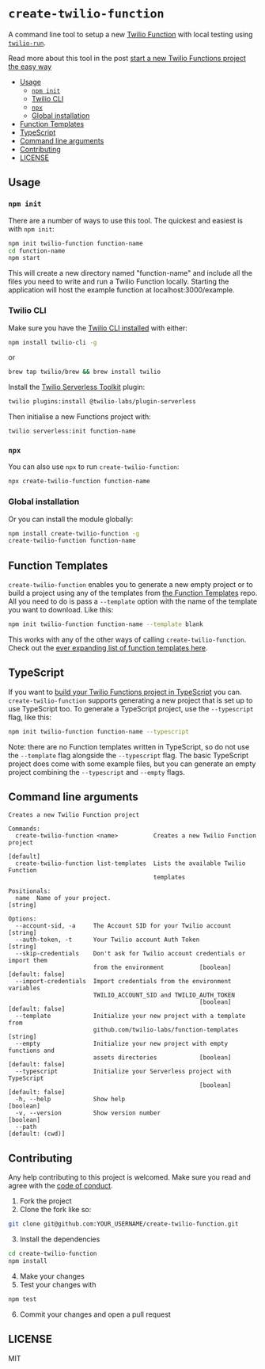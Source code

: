 # `create-twilio-function`

A command line tool to setup a new [Twilio Function](https://www.twilio.com/docs/api/runtime/functions) with local testing using [`twilio-run`](https://github.com/twilio-labs/serverless-toolkit/tree/main/packages/twilio-run).

Read more about this tool in the post [start a new Twilio Functions project the easy way](https://www.twilio.com/blog/start-a-new-twilio-functions-project-the-easy-way)

* [Usage](#usage)
  * [`npm init`](#npm-init)
  * [Twilio CLI](#twilio-cli)
  * [`npx`](#npx)
  * [Global installation](#global-installation)
* [Function Templates](#function-templates)
* [TypeScript](#typescript)
* [Command line arguments](#command-line-arguments)
* [Contributing](#contributing)
* [LICENSE](#license)

## Usage

### `npm init`

There are a number of ways to use this tool. The quickest and easiest is with `npm init`:

```bash
npm init twilio-function function-name
cd function-name
npm start
```

This will create a new directory named "function-name" and include all the files you need to write and run a Twilio Function locally. Starting the application will host the example function at localhost:3000/example.

### Twilio CLI

Make sure you have the [Twilio CLI installed](https://www.twilio.com/docs/twilio-cli/quickstart) with either:

```bash
npm install twilio-cli -g
```

or

```bash
brew tap twilio/brew && brew install twilio
```

Install the [Twilio Serverless Toolkit](https://www.twilio.com/docs/labs/serverless-toolkit) plugin:

```bash
twilio plugins:install @twilio-labs/plugin-serverless
```

Then initialise a new Functions project with:

```bash
twilio serverless:init function-name
```

### `npx`

You can also use `npx` to run `create-twilio-function`:

```bash
npx create-twilio-function function-name
```

### Global installation

Or you can install the module globally:

```bash
npm install create-twilio-function -g
create-twilio-function function-name
```

## Function Templates

`create-twilio-function` enables you to generate a new empty project or to build a project using any of the templates from [the Function Templates](https://github.com/twilio-labs/function-templates) repo. All you need to do is pass a `--template` option with the name of the template you want to download. Like this:

```bash
npm init twilio-function function-name --template blank
```

This works with any of the other ways of calling `create-twilio-function`. Check out the [ever expanding list of function templates here](https://github.com/twilio-labs/function-templates).

## TypeScript

If you want to [build your Twilio Functions project in TypeScript](https://www.twilio.com/docs/labs/serverless-toolkit/guides/typescript) you can. `create-twilio-function` supports generating a new project that is set up to use TypeScript too. To generate a TypeScript project, use the `--typescript` flag, like this:

```bash
npm init twilio-function function-name --typescript
```

Note: there are no Function templates written in TypeScript, so do not use the `--template` flag alongside the `--typescript` flag. The basic TypeScript project does come with some example files, but you can generate an empty project combining the `--typescript` and `--empty` flags.

## Command line arguments

```
Creates a new Twilio Function project

Commands:
  create-twilio-function <name>          Creates a new Twilio Function project
                                                                       [default]
  create-twilio-function list-templates  Lists the available Twilio Function
                                         templates

Positionals:
  name  Name of your project.                                           [string]

Options:
  --account-sid, -a     The Account SID for your Twilio account         [string]
  --auth-token, -t      Your Twilio account Auth Token                  [string]
  --skip-credentials    Don't ask for Twilio account credentials or import them
                        from the environment          [boolean] [default: false]
  --import-credentials  Import credentials from the environment variables
                        TWILIO_ACCOUNT_SID and TWILIO_AUTH_TOKEN
                                                      [boolean] [default: false]
  --template            Initialize your new project with a template from
                        github.com/twilio-labs/function-templates       [string]
  --empty               Initialize your new project with empty functions and
                        assets directories            [boolean] [default: false]
  --typescript          Initialize your Serverless project with TypeScript
                                                      [boolean] [default: false]
  -h, --help            Show help                                      [boolean]
  -v, --version         Show version number                            [boolean]
  --path                                                        [default: (cwd)]
```

## Contributing

Any help contributing to this project is welcomed. Make sure you read and agree with the [code of conduct](CODE_OF_CONDUCT.md).

1. Fork the project
2. Clone the fork like so:

```bash
git clone git@github.com:YOUR_USERNAME/create-twilio-function.git
```

3. Install the dependencies

```bash
cd create-twilio-function
npm install
```

4. Make your changes
5. Test your changes with

```bash
npm test
```

6. Commit your changes and open a pull request

## LICENSE

MIT
